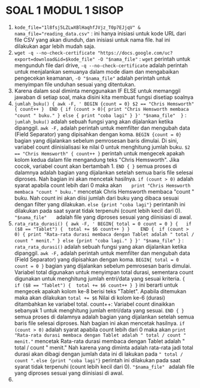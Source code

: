 # SOAL 1 MODUL 1 SISOP

1. `kode_file="1l8fsj5LZLwXBlHaqhfJVjz_T0p7EJjqV" & nama_file="reading_data.csv"` : ini hanya inisiasi untuk kode URL dari file CSV yang akan diunduh, dan inisiasi untuk nama file. hal ini dilakukan agar lebih mudah saja.
2. `wget -q --no-check-certificate "https://docs.google.com/uc?export=download&id=$kode_file" -O "$nama_file"` : `wget` perintah untuk mengunduh file dari drive, `-q --no-check-certificate` adalah perintah untuk menjalankan semuanya dalam mode diam dan mengabaikan pengecekan keamanan, `-O "$nama_file"` adalah perintah untuk menyimpan file unduhan sesuai yang ditentukan.
3. Karena dalam soal diminta menggunakan IF ELSE untuk memanggil jawaban di setiap soal, maka disini kita membuat fungsi disetiap soalnya
4. `jumlah_buku() {
awk -F, '
BEGIN {count = 0}
$2 == "Chris Hemsworth" { count++ } 
END {
	if (count > 0){
	print "Chris Hemsworth membaca "count " buku."
	} else {
	print "coba lagi"
	}
}' "$nama_file"	
}` : `jumlah_buku()` adalah sebuah fungsi yang akan dijalankan ketika dipanggil. `awk -F,` adalah perintah untuk memfilter dan mengubah data (Field Separator) yang dipisahkan dengan koma. `BEGIN {count = 0}` bagian yang dijalankan sebelum pemrosesan baris dimulai. Di sini, variabel count diinisialisasi ke nilai 0 untuk menghitung jumlah buku. `$2 == "Chris Hemsworth" { count++ }` perintah untuk mengecek apakah kolom kedua dalam file mengandung teks "Chris Hemsworth". Jika cocok, variabel count akan bertambah 1. `END { }` semua proses di dalamnya adalah bagian yang dijalankan setelah semua baris file selesai diproses. Nah bagian ini akan mencetak hasilnya. `if (count > 0)` adalah syarat apabila count lebih dari 0 maka akan `	print "Chris Hemsworth membaca "count " buku."` mencetak Chris Hemsworth membaca "count " buku. Nah count ini akan diisi jumlah dari buku yang dibaca sesuai dengan filter yang dilakukan. `else {print "coba lagi"}` perintanih ini dilakukan pada saat syarat tidak terpenuhi (count lebih kecil dari 0). `"$nama_file"	` adalah file yang diproses sesuai yang diinisiasi di awal.
5. `rata_rata_durasi() {
awk -F, '
BEGIN{
	total = 0
	count = 0
}
{	if ($8 == "Tablet") { 
		total += $6
	       	count++ }
}	
END { 
	if (count > 0) {
		print "Rata-rata durasi membaca dengan Tablet adalah " total / count " menit."
	} else {print "coba lagi." }
}' "$nama_file"
}` : `rata_rata_durasi()` adalah sebuah fungsi yang akan dijalankan ketika dipanggil. `awk -F,` adalah perintah untuk memfilter dan mengubah data (Field Separator) yang dipisahkan dengan koma. `BEGIN{
	total = 0
	count = 0
}` bagian yang dijalankan sebelum pemrosesan baris dimulai. Variabel total digunakan untuk menyimpan total durasi, sementara count digunakan untuk menghitung jumlah entri/data yang sesuai kriteria. `{	if ($8 == "Tablet") { 
		total += $6
	       	count++ }
}` ini berarti untuk mengecek apakah kolom ke-8 berisi teks "Tablet". Apabila ditemukan maka akan dilakukan `total += $6` Nilai di kolom ke-6 (durasi) ditambahkan ke variabel total. count++: Variabel count dinaikkan sebanyak 1 untuk menghitung jumlah entri/data yang sesuai. `END { }` semua proses di dalamnya adalah bagian yang dijalankan setelah semua baris file selesai diproses. Nah bagian ini akan mencetak hasilnya. `if (count > 0)` adalah syarat apabila count lebih dari 0 maka akan `print "Rata-rata durasi membaca dengan Tablet adalah " total / count " menit."` mencetak Rata-rata durasi membaca dengan Tablet adalah " total / count " menit." Nah karena yang diminta adalah rata-rata jadi total durasi akan dibagi dengan jumlah data ini di lakukan pada `" total / count "`. `else {print "coba lagi"}` perintah ini dilakukan pada saat syarat tidak terpenuhi (count lebih kecil dari 0). `"$nama_file"	` adalah file yang diproses sesuai yang diinisiasi di awal.
6. 
